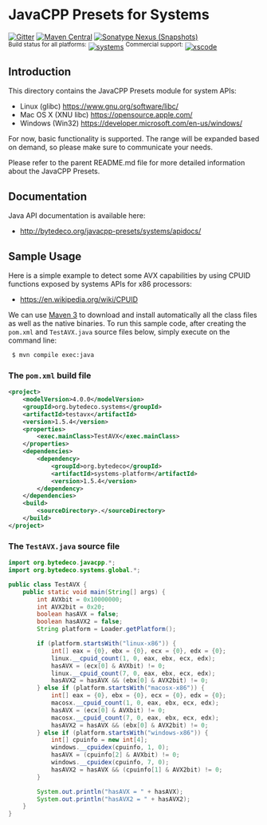 JavaCPP Presets for Systems
===========================

[![Gitter](https://badges.gitter.im/bytedeco/javacpp.svg)](https://gitter.im/bytedeco/javacpp) [![Maven Central](https://maven-badges.herokuapp.com/maven-central/org.bytedeco/systems/badge.svg)](https://maven-badges.herokuapp.com/maven-central/org.bytedeco/systems) [![Sonatype Nexus (Snapshots)](https://img.shields.io/nexus/s/https/oss.sonatype.org/org.bytedeco/systems.svg)](http://bytedeco.org/builds/)  
<sup>Build status for all platforms:</sup> [![systems](https://github.com/bytedeco/javacpp-presets/workflows/systems/badge.svg)](https://github.com/bytedeco/javacpp-presets/actions?query=workflow%3Asystems)  <sup>Commercial support:</sup> [![xscode](https://img.shields.io/badge/Available%20on-xs%3Acode-blue?style=?style=plastic&logo=appveyor&logo=data:image/png;base64,iVBORw0KGgoAAAANSUhEUgAAAEAAAABACAMAAACdt4HsAAAAGXRFWHRTb2Z0d2FyZQBBZG9iZSBJbWFnZVJlYWR5ccllPAAAAAZQTFRF////////VXz1bAAAAAJ0Uk5T/wDltzBKAAAAlUlEQVR42uzXSwqAMAwE0Mn9L+3Ggtgkk35QwcnSJo9S+yGwM9DCooCbgn4YrJ4CIPUcQF7/XSBbx2TEz4sAZ2q1RAECBAiYBlCtvwN+KiYAlG7UDGj59MViT9hOwEqAhYCtAsUZvL6I6W8c2wcbd+LIWSCHSTeSAAECngN4xxIDSK9f4B9t377Wd7H5Nt7/Xz8eAgwAvesLRjYYPuUAAAAASUVORK5CYII=)](https://xscode.com/bytedeco/javacpp-presets)


Introduction
------------
This directory contains the JavaCPP Presets module for system APIs:

 * Linux (glibc)  https://www.gnu.org/software/libc/
 * Mac OS X (XNU libc)  https://opensource.apple.com/
 * Windows (Win32)  https://developer.microsoft.com/en-us/windows/

For now, basic functionality is supported. The range will be expanded based on demand, so please make sure to communicate your needs.

Please refer to the parent README.md file for more detailed information about the JavaCPP Presets.


Documentation
-------------
Java API documentation is available here:

 * http://bytedeco.org/javacpp-presets/systems/apidocs/


Sample Usage
------------
Here is a simple example to detect some AVX capabilities by using CPUID functions exposed by systems APIs for x86 processors:

 * https://en.wikipedia.org/wiki/CPUID

We can use [Maven 3](http://maven.apache.org/) to download and install automatically all the class files as well as the native binaries. To run this sample code, after creating the `pom.xml` and `TestAVX.java` source files below, simply execute on the command line:
```bash
 $ mvn compile exec:java
```

### The `pom.xml` build file
```xml
<project>
    <modelVersion>4.0.0</modelVersion>
    <groupId>org.bytedeco.systems</groupId>
    <artifactId>testavx</artifactId>
    <version>1.5.4</version>
    <properties>
        <exec.mainClass>TestAVX</exec.mainClass>
    </properties>
    <dependencies>
        <dependency>
            <groupId>org.bytedeco</groupId>
            <artifactId>systems-platform</artifactId>
            <version>1.5.4</version>
        </dependency>
    </dependencies>
    <build>
        <sourceDirectory>.</sourceDirectory>
    </build>
</project>
```

### The `TestAVX.java` source file
```java
import org.bytedeco.javacpp.*;
import org.bytedeco.systems.global.*;

public class TestAVX {
    public static void main(String[] args) {
        int AVXbit = 0x10000000;
        int AVX2bit = 0x20;
        boolean hasAVX = false;
        boolean hasAVX2 = false;
        String platform = Loader.getPlatform();

        if (platform.startsWith("linux-x86")) {
            int[] eax = {0}, ebx = {0}, ecx = {0}, edx = {0};
            linux.__cpuid_count(1, 0, eax, ebx, ecx, edx);
            hasAVX = (ecx[0] & AVXbit) != 0;
            linux.__cpuid_count(7, 0, eax, ebx, ecx, edx);
            hasAVX2 = hasAVX && (ebx[0] & AVX2bit) != 0;
        } else if (platform.startsWith("macosx-x86")) {
            int[] eax = {0}, ebx = {0}, ecx = {0}, edx = {0};
            macosx.__cpuid_count(1, 0, eax, ebx, ecx, edx);
            hasAVX = (ecx[0] & AVXbit) != 0;
            macosx.__cpuid_count(7, 0, eax, ebx, ecx, edx);
            hasAVX2 = hasAVX && (ebx[0] & AVX2bit) != 0;
        } else if (platform.startsWith("windows-x86")) {
            int[] cpuinfo = new int[4];
            windows.__cpuidex(cpuinfo, 1, 0);
            hasAVX = (cpuinfo[2] & AVXbit) != 0;
            windows.__cpuidex(cpuinfo, 7, 0);
            hasAVX2 = hasAVX && (cpuinfo[1] & AVX2bit) != 0;
        }

        System.out.println("hasAVX = " + hasAVX);
        System.out.println("hasAVX2 = " + hasAVX2);
    }
}
```

